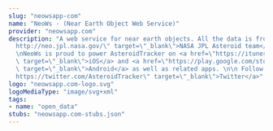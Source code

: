 ```yaml
---
slug: "neowsapp-com"
name: "NeoWs - (Near Earth Object Web Service)"
provider: "neowsapp.com"
description: "A web service for near earth objects. All the data is from the <a href=\"\
  http://neo.jpl.nasa.gov/\" target=\"_blank\">NASA JPL Asteroid team</a>. \n\n \n\
  \nNeoWs is proud to power AsteroidTracker on <a href=\"https://itunes.apple.com/us/app/asteroid-tracker/id689684901?mt=8\"\
  \ target=\"_blank\">iOS</a> and <a href=\"https://play.google.com/store/apps/details?id=com.vitruviussoftware.bunifish.asteroidtracker&feature\"\
  \ target=\"_blank\">Android</a> as well as related apps. \n\n Follow us on <a href=\"\
  https://twitter.com/AsteroidTracker\" target=\"_blank\">Twitter</a>"
logo: "neowsapp.com-logo.svg"
logoMediaType: "image/svg+xml"
tags:
- name: "open_data"
stubs: "neowsapp.com-stubs.json"
---
```

